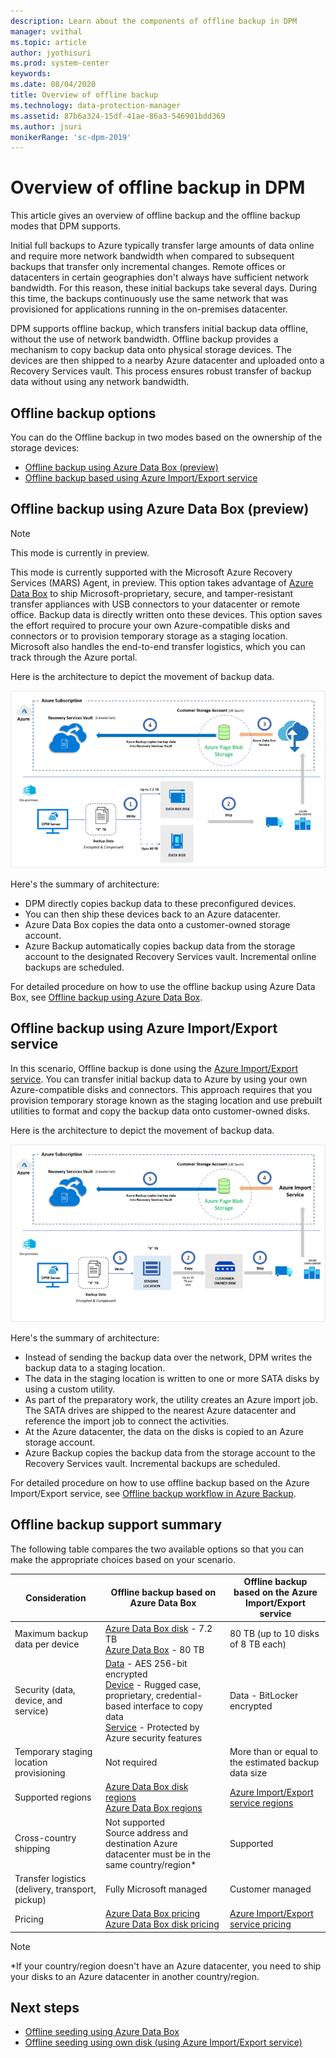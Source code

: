 ```yaml
---
description: Learn about the components of offline backup in DPM
manager: vvithal
ms.topic: article
author: jyothisuri
ms.prod: system-center
keywords:
ms.date: 08/04/2020
title: Overview of offline backup
ms.technology: data-protection-manager
ms.assetid: 87b6a324-15df-41ae-86a3-546901bdd369
ms.author: jsuri
monikerRange: 'sc-dpm-2019'
---
```


# Overview of offline backup in DPM

This article gives an overview of offline backup and the offline backup modes that DPM supports.

Initial full backups to Azure typically transfer large amounts of data online and require more network bandwidth when compared to subsequent backups that transfer only incremental changes. Remote offices or datacenters in certain geographies don't always have sufficient network bandwidth. For this reason, these initial backups take several days. During this time, the backups continuously use the same network that was provisioned for applications running in the on-premises datacenter.

DPM supports offline backup, which transfers initial backup data offline, without the use of network bandwidth. Offline backup provides a mechanism to copy backup data onto physical storage devices. The devices are then shipped to a nearby Azure datacenter and uploaded onto a Recovery Services vault. This process ensures robust transfer of backup data without using any network bandwidth.

## Offline backup options

You can do the Offline backup in two modes based on the ownership of the storage devices:

- [Offline backup using Azure Data Box (preview)](#offline-backup-using-azure-data-box-preview)
- [Offline backup based using Azure Import/Export service](#offline-backup-using-azure-importexport-service)

## Offline backup using Azure Data Box (preview)

> [!NOTE]
> This mode is currently in preview.

This mode is currently supported with the Microsoft Azure Recovery Services (MARS) Agent, in preview. This option takes advantage of [Azure Data Box](https://azure.microsoft.com/services/databox/) to ship Microsoft-proprietary, secure, and tamper-resistant transfer appliances with USB connectors to your datacenter or remote office. Backup data is directly written onto these devices. This option saves the effort required to procure your own Azure-compatible disks and connectors or to provision temporary storage as a staging location. Microsoft also handles the end-to-end transfer logistics, which you can track through the Azure portal.

Here is the architecture to depict the movement of backup data.

![Azure Backup Data Box architecture](./media/offline-backup-overview/azure-backup-databox-architecture.png)

Here's the summary of architecture:

- DPM directly copies backup data to these preconfigured devices.
- You can then ship these devices back to an Azure datacenter.
- Azure Data Box copies the data onto a customer-owned storage account.
- Azure Backup automatically copies backup data from the storage account to the designated Recovery Services vault. Incremental online backups are scheduled.

For detailed procedure on how to use the offline backup using Azure Data Box, see [Offline backup using Azure Data Box](offline-seeding-azure-data-box.md).

## Offline backup using Azure Import/Export service

In this scenario, Offline backup is done using the [Azure Import/Export service](/azure/storage/common/storage-import-export-service). You can transfer initial backup data to Azure by using your own Azure-compatible disks and connectors. This approach requires that you provision temporary storage known as the staging location and use prebuilt utilities to format and copy the backup data onto customer-owned disks.

Here is the architecture to depict the movement of backup data.

![Azure Backup Import/Export service architecture](./media/offline-backup-overview/azure-backup-import-export.png)

Here's the summary of architecture:

- Instead of sending the backup data over the network, DPM writes the backup data to a staging location.
- The data in the staging location is written to one or more SATA disks by using a custom utility.
- As part of the preparatory work, the utility creates an Azure import job. The SATA drives are shipped to the nearest Azure datacenter and reference the import job to connect the activities.
- At the Azure datacenter, the data on the disks is copied to an Azure storage account.
- Azure Backup copies the backup data from the storage account to the Recovery Services vault. Incremental backups are scheduled.

For detailed procedure on how to use offline backup based on the Azure Import/Export service, see [Offline backup workflow in Azure Backup](offline-backup-workflow.md).

## Offline backup support summary

The following table compares the two available options so that you can make the appropriate choices based on your scenario.

| **Consideration**                                            | **Offline backup based on Azure Data Box**                     | **Offline backup based on the Azure Import/Export service**                |
| ------------------------------------------------------------ | ------------------------------------------------------------ | ------------------------------------------------------------ |
| Maximum backup data per device | [Azure Data Box disk](/azure/databox/data-box-disk-overview) - 7.2 TB <br> [Azure Data Box](/azure/databox/data-box-overview) - 80 TB       | 80 TB (up to 10 disks of 8 TB each)                          |
| Security (data, device, and service)                           | [Data](/azure/databox/data-box-security#data-box-data-protection) - AES 256-bit encrypted <br> [Device](/azure/databox/data-box-security#data-box-device-protection) - Rugged case, proprietary, credential-based interface to copy data <br> [Service](/azure/databox/data-box-security#data-box-service-protection) - Protected by Azure security features | Data - BitLocker encrypted                                 |
| Temporary staging location provisioning                     | Not required                                                | More than or equal to the estimated backup data size        |
| Supported regions                                           | [Azure Data Box disk regions](/azure/databox/data-box-disk-overview#region-availability) <br> [Azure Data Box regions](/azure/databox/data-box-disk-overview#region-availability) | [Azure Import/Export service regions](/azure/storage/common/storage-import-export-service#region-availability) |
| Cross-country shipping                                     | Not supported  <br>    Source address and destination Azure datacenter must be in the same country/region* | Supported                                                    |
| Transfer logistics (delivery, transport, pickup)           | Fully Microsoft managed                                     | Customer managed                                            |
| Pricing                                                      | [Azure Data Box pricing](https://azure.microsoft.com/pricing/details/databox/) <br> [Azure Data Box disk pricing](https://azure.microsoft.com/pricing/details/databox/disk/) | [Azure Import/Export service pricing](https://azure.microsoft.com/pricing/details/storage-import-export/) |

> [!NOTE]
> *If your country/region doesn't have an Azure datacenter, you need to ship your disks to an Azure datacenter in another country/region.

## Next steps

- [Offline seeding using Azure Data Box](offline-seeding-azure-data-box.md)
- [Offline seeding using own disk (using Azure Import/Export service)](offline-backup-workflow.md)
